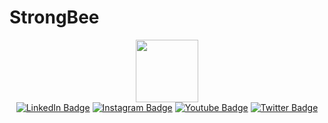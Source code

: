 # StrongBee
<div id="header" align="center">
  <img src="https://media.giphy.com/media/M9gbBd9nbDrOTu1Mqx/giphy.gif" width="100"/>
  <div id="badges">
  <a href=""><img src="https://img.shields.io/badge/LinkedIn-blue?style=for-the-badge&logo=linkedin&logoColor=white" alt="LinkedIn Badge"/></a>
  <a href=""><img src="https://img.shields.io/badge/Instagram-blue?style=for-the-badge&logo=Instagram&logoColor=white,purple" alt="Instagram Badge"/></a>
  <a href=""><img src="https://img.shields.io/badge/YouTube-red?style=for-the-badge&logo=youtube&logoColor=white" alt="Youtube Badge"/></a>
  <a href=""><img src="https://img.shields.io/badge/Twitter-blue?style=for-the-badge&logo=twitter&logoColor=white" alt="Twitter Badge"/></a>
</div>
</div>
